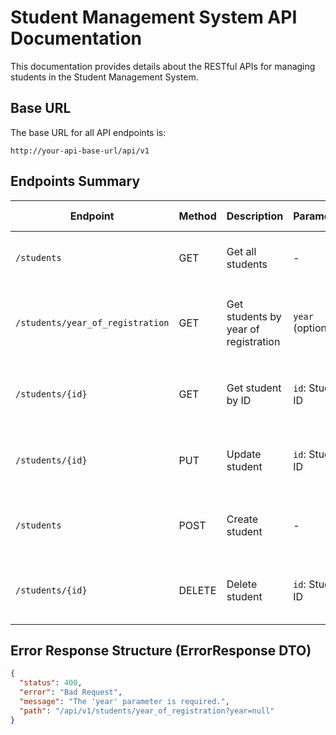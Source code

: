 # Student Management System API Documentation

This documentation provides details about the RESTful APIs for managing students in the Student Management System.

## Base URL

The base URL for all API endpoints is:


````
http://your-api-base-url/api/v1
````


## Endpoints Summary

| Endpoint                                     | Method | Description                                         | Parameters                                   | Request Body      | Response                                    | Error Handling                                           |
|----------------------------------------------|--------|-----------------------------------------------------|----------------------------------------------|-------------------|---------------------------------------------|-----------------------------------------------------------|
| `/students`                                  | GET    | Get all students                                   | -                                            | -                 | `200 OK`: List of Student objects           | -                                                         |
| `/students/year_of_registration`              | GET    | Get students by year of registration              | `year` (optional)                            | -                 | `200 OK`: List of Student objects           | `400 Bad Request`: ErrorResponse if 'year' is missing or invalid |
| `/students/{id}`                             | GET    | Get student by ID                                  | `id`: Student ID                            | -                 | `200 OK`: Student object                   | `404 Not Found`: ErrorResponse if student with ID doesn't exist |
| `/students/{id}`                             | PUT    | Update student                                    | `id`: Student ID                            | Student object    | `200 OK`: Updated Student object          | `404 Not Found`: ErrorResponse if student with ID doesn't exist |
| `/students`                                  | POST   | Create student                                    | -                                            | StudentDto object | `200 OK`: Created Student object          | `400 Bad Request`: Map of field errors if validation errors occur |
| `/students/{id}`                             | DELETE | Delete student                                    | `id`: Student ID                            | -                 | `200 OK`: Map indicating successful deletion | `404 Not Found`: ErrorResponse if student with ID doesn't exist |

## Error Response Structure (ErrorResponse DTO)

```json
{
  "status": 400,
  "error": "Bad Request",
  "message": "The 'year' parameter is required.",
  "path": "/api/v1/students/year_of_registration?year=null"
}

```


